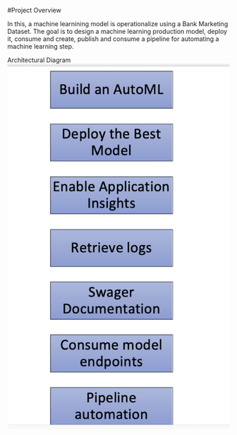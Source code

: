 #Project Overview

In this, a machine learnining model is operationalize using a Bank Marketing Dataset. The goal is to design a machine learning production model, deploy it, consume and create, publish and consume a pipeline for automating a machine learning step.

Architectural Diagram
![](pics/1.png)
